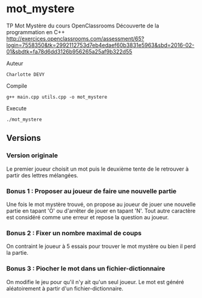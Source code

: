 # mot_mystere

TP Mot Mystère du cours OpenClassrooms Découverte de la programmation en C++        
http://exercices.openclassrooms.com/assessment/65?login=7558350&tk=2992112753d7eb4edaef60b3831e5963&sbd=2016-02-01&sbdtk=fa78d6dd3126b956265a25af9b322d55

Auteur

	Charlotte DEVY

Compile

	g++ main.cpp utils.cpp -o mot_mystere

Execute

	./mot_mystere

## Versions

### Version originale   
Le premier joueur choisit un mot puis le deuxième tente de le retrouver à partir des lettres mélangées.

### Bonus 1 : Proposer au joueur de faire une nouvelle partie   
Une fois le mot mystère trouvé, on propose au joueur de jouer une nouvelle partie en tapant 'O' ou d'arrêter de jouer en tapant 'N'. Tout autre caractère est considéré comme une erreur et repose la question au joueur.  

### Bonus 2 : Fixer un nombre maximal de coups
On contraint le joueur à 5 essais pour trouver le mot mystère ou bien il perd la partie. 

### Bonus 3 : Piocher le mot dans un fichier-dictionnaire  
On modifie le jeu pour qu'il n'y ait qu'un seul joueur. Le mot est généré aléatoirement à partir d'un fichier-dictionnaire.
